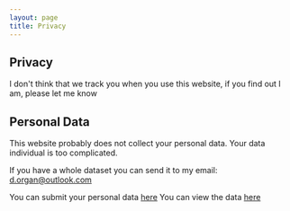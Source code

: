 ```yaml
---
layout: page
title: Privacy
---
```


## Privacy 
I don't think that we track you when you use this website, if you find out I am, please let me know
## Personal Data
This website probably does not collect your personal data. Your data individual is too complicated. 

If you have a whole dataset you can send it to my email: d.organ@outlook.com

You can submit your personal data [here][form]
You can view the data [here][data]


[form]: https://forms.gle/mB8yiVM3vAwxcp569
[data]: https://docs.google.com/spreadsheets/d/1euEGCtrkDs48MU27zRixq8fJMP-YxHPpa6KMQ8MeWJI/edit?usp=sharing